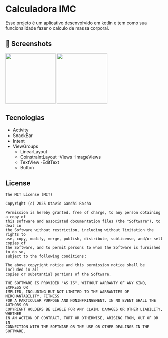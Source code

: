 # Calculadora IMC
Esse projeto é um aplicativo desenvolvido em kotlin e tem como sua funcionalidade fazer o calculo de massa corporal.

## :camera_flash: Screenshots
<!-- You can add more screenshots here if you like -->
<img src="https://github.com/user-attachments/assets/2a995180-42d6-4b1a-86e3-48342c873d93" width=160 /> <img src="https://github.com/user-attachments/assets/1be343c0-61be-4c38-88ed-96c28219f2c3" width=160 />
## Tecnologias
- Activity
- SnackBar
- Intent
- ViewGroups
  - LinearLayout
  - CoinstraintLayout
-Views
  -ImageViews
  - TextView
  -EditText
  - Button


## License
```
The MIT License (MIT)

Copyright (c) 2025 Otavio Gandhi Rocha

Permission is hereby granted, free of charge, to any person obtaining a copy of
this software and associated documentation files (the "Software"), to deal in
the Software without restriction, including without limitation the rights to
use, copy, modify, merge, publish, distribute, sublicense, and/or sell copies of
the Software, and to permit persons to whom the Software is furnished to do so,
subject to the following conditions:

The above copyright notice and this permission notice shall be included in all
copies or substantial portions of the Software.

THE SOFTWARE IS PROVIDED "AS IS", WITHOUT WARRANTY OF ANY KIND, EXPRESS OR
IMPLIED, INCLUDING BUT NOT LIMITED TO THE WARRANTIES OF MERCHANTABILITY, FITNESS
FOR A PARTICULAR PURPOSE AND NONINFRINGEMENT. IN NO EVENT SHALL THE AUTHORS OR
COPYRIGHT HOLDERS BE LIABLE FOR ANY CLAIM, DAMAGES OR OTHER LIABILITY, WHETHER
IN AN ACTION OF CONTRACT, TORT OR OTHERWISE, ARISING FROM, OUT OF OR IN
CONNECTION WITH THE SOFTWARE OR THE USE OR OTHER DEALINGS IN THE SOFTWARE.
```
